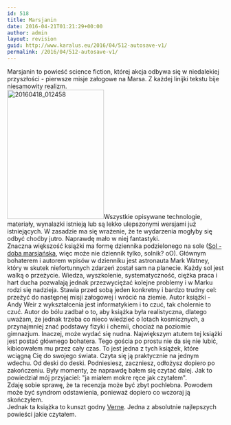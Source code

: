 ```yaml
---
id: 518
title: Marsjanin
date: 2016-04-21T01:21:29+00:00
author: admin
layout: revision
guid: http://www.karalus.eu/2016/04/512-autosave-v1/
permalink: /2016/04/512-autosave-v1/
---
```

Marsjanin to powieść science fiction, której akcja odbywa się w niedalekiej przyszłości - pierwsze misje załogowe na Marsa. Z każdej linijki tekstu bije niesamowity realizm.  
[<img class="alignleft wp-image-513 size-medium" title="marsjanin" src="/blog/wp-content/uploads/2016/04/20160418_012458-e1461011999821-225x300.jpg?resize=225%2C300" alt="20160418_012458" width="225" height="300" srcset="/blog/wp-content/uploads/2016/04/20160418_012458-e1461011999821.jpg?resize=225%2C300 225w, /blog/wp-content/uploads/2016/04/20160418_012458-e1461011999821.jpg?resize=768%2C1024 768w, /blog/wp-content/uploads/2016/04/20160418_012458-e1461011999821.jpg?w=2000 2000w" sizes="(max-width: 225px) 100vw, 225px" data-recalc-dims="1" />](/blog/wp-content/uploads/2016/04/20160418_012458-e1461011999821.jpg)Wszystkie opisywane technologie, materiały, wynalazki istnieją lub są lekko ulepszonymi wersjami już istniejących. W zasadzie ma się wrażenie, że te wydarzenia mogłyby się odbyć choćby jutro. Naprawdę mało w niej fantastyki.  
Znaczna większość książki ma formę dziennika podzielonego na sole (<a href="https://pl.wikipedia.org/wiki/Sol_(doba_marsja%C5%84ska)" target="_blank">Sol - doba marsjańska</a>, więc może nie dziennik tylko, solnik? oO). Głównym bohaterem i autorem wpisów w dzienniku jest astronauta Mark Watney, który w skutek niefortunnych zdarzeń został sam na planecie. Każdy sol jest walką o przeżycie. Wiedza, wyszkolenie, systematyczność, ciężka praca i hart ducha pozwalają jednak przezwyciężać kolejne problemy i w Marku rodzi się nadzieja. Stawia przed sobą jeden konkretny i bardzo trudny cel: przeżyć do następnej misji załogowej i wrócić na ziemie. Autor książki - Andy Weir z wykształcenia jest informatykiem i to czuć, tak cholernie to czuć. Autor do bólu zadbał o to, aby książka była realistyczna, dlatego uważam, że jednak trzeba co nieco wiedzieć o lotach kosmicznych, a przynajmniej znać podstawy fizyki i chemii, chociaż na poziomie gimnazjum. Inaczej, może wydać się nudna. Największym atutem tej książki jest postać głównego bohatera. Tego gościa po prostu nie da się nie lubić, kibicowałem mu przez cały czas. To jest jedna z tych książek, które wciągną Cię do swojego świata. Czyta się ją praktycznie na jednym wdechu. Od deski do deski. Podniesiesz, zaczniesz, odłożysz dopiero po zakończeniu. Były momenty, że naprawdę bałem się czytać dalej. Jak to powiedział mój przyjaciel: "ja miałem mokre ręce jak czytałem".  
Zdaję sobie sprawę, że ta recenzja może być zbyt pochlebna. Powodem może być syndrom odstawienia, ponieważ dopiero co wczoraj ją skończyłem.  
Jednak ta książka to kunszt godny <a href="https://pl.wikipedia.org/wiki/Jules_Verne" target="_blank">Verne</a>. Jedna z absolutnie najlepszych powieści jakie czytałem.